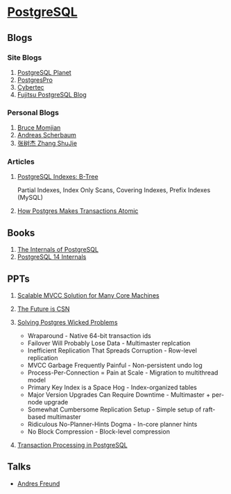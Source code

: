 # [PostgreSQL][]

## Blogs

### Site Blogs

1. [PostgreSQL Planet](https://planet.postgresql.org/)
2. [PostgresPro](https://postgrespro.com/blog)
3. [Cybertec](https://www.cybertec-postgresql.com/en/blog/)
4. [Fujitsu PostgreSQL Blog](https://www.postgresql.fastware.com/blog)

### Personal Blogs

1. [Bruce Momjian](https://momjian.us/)
2. [Andreas Scherbaum](https://andreas.scherbaum.la/)
3. [张树杰 Zhang ShuJie](http://zhangshujie.cn/)


### Articles

1. [PostgreSQL Indexes: B-Tree](https://commandprompt.com/education/postgresql-indexes-b-tree/)

   Partial Indexes, Index Only Scans, Covering Indexes, Prefix Indexes (MySQL)

2. [How Postgres Makes Transactions Atomic](https://brandur.org/postgres-atomicity)


## Books

1. [The Internals of PostgreSQL](https://www.interdb.jp/pg/)
2. [PostgreSQL 14 Internals](https://postgrespro.com/community/books/internals)


## PPTs

1. [Scalable MVCC Solution for Many Core Machines](https://www.pgcon.org/2015/schedule/events/810.en.html)
2. [The Future is CSN](https://postgrespro.ru/media/2019/10/26/future_is_csn.pdf)
3. [Solving Postgres Wicked Problems](https://www.socallinuxexpo.org/sites/default/files/presentations/solving-postgres-wicked-problems.pdf)

   * Wraparound - Native 64-bit transaction ids
   * Failover Will Probably Lose Data - Multimaster replcation
   * Inefficient Replication That Spreads Corruption - Row-level replication
   * MVCC Garbage Frequently Painful - Non-persistent undo log
   * Process-Per-Connection = Pain at Scale - Migration to multithread model
   * Primary Key Index is a Space Hog - Index-organized tables
   * Major Version Upgrades Can Require Downtime - Multimaster + per-node upgrade
   * Somewhat Cumbersome Replication Setup - Simple setup of raft-based multimaster
   * Ridiculous No-Planner-Hints Dogma - In-core planner hints
   * No Block Compression - Block-level compression

4. [Transaction Processing in PostgreSQL](https://www.postgresql.org/files/developer/transactions.pdf)


## Talks

* [Andres Freund](https://anarazel.de/talks/)


[PostgreSQL]: https://www.postgresql.org/docs/current/index.html
